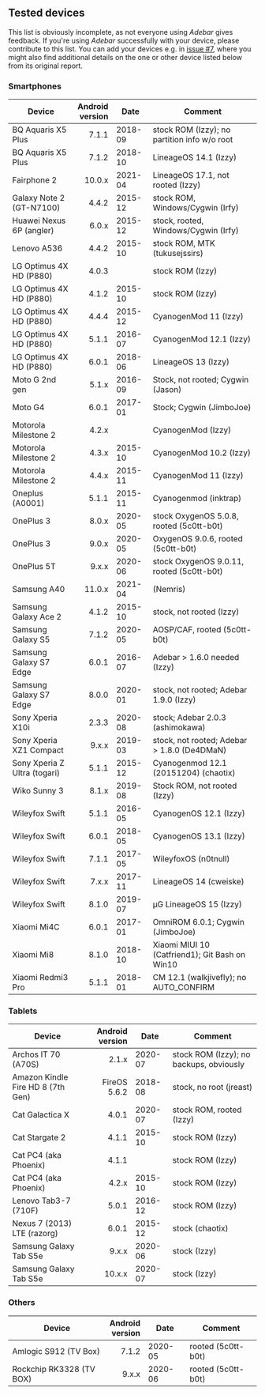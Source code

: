 ## Tested devices
This list is obviously incomplete, as not everyone using *Adebar* gives feedback.
If you're using *Adebar* successfully with your device, please contribute to this list. You
can add your devices e.g. in [issue #7](https://codeberg.org/izzy/Adebar/issues/7),
where you might also find additional details on the one or other device listed
below from its original report.


### Smartphones
Device                  | Android<br>version | Date    | Comment
----------------------- | --------------: | ------- | ---------------------
BQ Aquaris X5 Plus      |       7.1.1 | 2018-09 | stock ROM (Izzy); no partition info w/o root
BQ Aquaris X5 Plus      |       7.1.2 | 2018-10 | LineageOS 14.1 (Izzy)
Fairphone 2             |      10.0.x | 2021-04 | LineageOS 17.1, not rooted (Izzy)
Galaxy Note 2 (GT-N7100)|       4.4.2 | 2015-12 | stock ROM, Windows/Cygwin (Irfy)
Huawei Nexus 6P (angler)|       6.0.x | 2015-12 | stock, rooted, Windows/Cygwin (Irfy)
Lenovo A536             |       4.4.2 | 2015-10 | stock ROM, MTK (tukusejssirs)
LG Optimus 4X HD (P880) |       4.0.3 |         | stock ROM (Izzy)
LG Optimus 4X HD (P880) |       4.1.2 | 2015-10 | stock ROM (Izzy)
LG Optimus 4X HD (P880) |       4.4.4 | 2015-12 | CyanogenMod 11 (Izzy)
LG Optimus 4X HD (P880) |       5.1.1 | 2016-07 | CyanogenMod 12.1 (Izzy)
LG Optimus 4X HD (P880) |       6.0.1 | 2018-06 | LineageOS 13 (Izzy)
Moto G 2nd gen          |       5.1.x | 2016-09 | Stock, not rooted; Cygwin (Jason)
Moto G4                 |       6.0.1 | 2017-01 | Stock; Cygwin (JimboJoe)
Motorola Milestone 2    |       4.2.x |         | CyanogenMod (Izzy)
Motorola Milestone 2    |       4.3.x | 2015-10 | CyanogenMod 10.2 (Izzy)
Motorola Milestone 2    |       4.4.x | 2015-11 | CyanogenMod 11 (Izzy)
Oneplus (A0001)         |       5.1.1 | 2015-11 | Cyanogenmod (inktrap)
OnePlus 3               |       8.0.x | 2020-05 | stock OxygenOS 5.0.8, rooted (5c0tt-b0t)
OnePlus 3               |       9.0.x | 2020-05 | OxygenOS 9.0.6, rooted (5c0tt-b0t)
OnePlus 5T              |       9.x.x | 2020-06 | stock OxygenOS 9.0.11, rooted (5c0tt-b0t)
Samsung A40             |      11.0.x | 2021-04 | (Nemris)
Samsung Galaxy Ace 2    |       4.1.2 | 2015-10 | stock, not rooted (Izzy)
Samsung Galaxy S5       |       7.1.2 | 2020-05 | AOSP/CAF, rooted (5c0tt-b0t)
Samsung Galaxy S7 Edge  |       6.0.1 | 2016-07 | Adebar > 1.6.0 needed (Izzy)
Samsung Galaxy S7 Edge  |       8.0.0 | 2020-01 | stock, not rooted; Adebar 1.9.0 (Izzy)
Sony Xperia X10i        |       2.3.3 | 2020-08 | stock; Adebar 2.0.3 (ashimokawa)
Sony Xperia XZ1 Compact |       9.x.x | 2019-03 | stock, not rooted; Adebar > 1.8.0 (De4DMaN)
Sony Xperia Z Ultra (togari) |  5.1.1 | 2015-12 | Cyanogenmod 12.1 (20151204) (chaotix)
Wiko Sunny 3            |       8.1.x | 2019-08 | Stock ROM, not rooted (Izzy)
Wileyfox Swift          |       5.1.1 | 2016-05 | CyanogenOS 12.1 (Izzy)
Wileyfox Swift          |       6.0.1 | 2018-05 | CyanogenOS 13.1 (Izzy)
Wileyfox Swift          |       7.1.1 | 2017-05 | WileyfoxOS (n0tnull)
Wileyfox Swift          |       7.x.x | 2017-11 | LineageOS 14 (cweiske)
Wileyfox Swift          |       8.1.0 | 2019-07 | µG LineageOS 15 (Izzy)
Xiaomi Mi4C             |       6.0.1 | 2017-01 | OmniROM 6.0.1; Cygwin (JimboJoe)
Xiaomi Mi8              |       8.1.0 | 2018-10 | Xiaomi MIUI 10 (Catfriend1); Git Bash on Win10
Xiaomi Redmi3 Pro       |       5.1.1 | 2018-01 | CM 12.1 (walkjivefly); no AUTO_CONFIRM


### Tablets
Device                  | Android<br>version | Date    | Comment
----------------------- | --------------: | ------- | ---------------------
Archos IT 70 (A70S)     |       2.1.x | 2020-07 | stock ROM (Izzy); no backups, obviously
Amazon Kindle Fire HD 8 (7th Gen) | FireOS 5.6.2 | 2018-08 | stock, no root (jreast)
Cat Galactica X         |       4.0.1 | 2020-07 | stock ROM, rooted (Izzy)
Cat Stargate 2          |       4.1.1 | 2015-10 | stock ROM (Izzy)
Cat PC4 (aka Phoenix)   |       4.1.1 |         | stock ROM (Izzy)
Cat PC4 (aka Phoenix)   |       4.2.x | 2015-10 | stock ROM (Izzy)
Lenovo Tab3-7 (710F)    |       5.0.1 | 2016-12 | stock ROM (Izzy)
Nexus 7 (2013) LTE (razorg) |   6.0.1 | 2015-12 | stock (chaotix)
Samsung Galaxy Tab S5e  |       9.x.x | 2020-06 | stock (Izzy)
Samsung Galaxy Tab S5e  |      10.x.x | 2020-07 | stock (Izzy)


### Others
Device                  | Android<br>version | Date    | Comment
----------------------- | ----------: | ------- | ---------------------
Amlogic S912 (TV Box)   |       7.1.2 | 2020-05 | rooted (5c0tt-b0t)
Rockchip RK3328 (TV BOX)|       9.x.x | 2020-06 | rooted (5c0tt-b0t)
